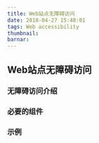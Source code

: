 ```yaml
---
title: Web站点无障碍访问
date: 2018-04-27 15:48:01
tags: Web accessibility
thumbnail:
barnar:
---
```


## Web站点无障碍访问 

### 无障碍访问介绍

### 必要的组件

### 示例